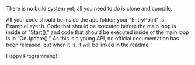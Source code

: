 There is no build system yet; all you need to do is clone and compile.

All your code should be inside the app folder; your "EntryPoint" is ExampleLayer.h. Code that should be executed before the main loop is inside of "Start()," and code that should be executed inside of the main loop is in "OnUpdate()." As this is a young API, no official documentation has been released, but when it is, it will be linked in the readme.

Happy Programming!
